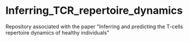 # Inferring_TCR_repertoire_dynamics
Repository associated with the paper "Inferring and predicting the T-cells repertoire dynamics of healthy individuals"
